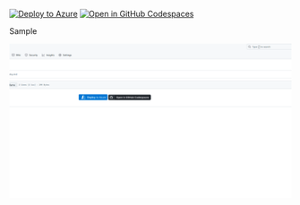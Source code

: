[![Deploy to Azure](https://aka.ms/deploytoazurebutton)](https://portal.azure.com/#create/Microsoft.Template/uri/https%3A%2F%2Fraw.githubusercontent.com%2Fglzbcrt%2Ftest%2Fmain%2Fmain.json)
[![Open in GitHub Codespaces](https://github.com/codespaces/badge.svg)](https://codespaces.new/glzbcrt/test)


Sample

![](./bla.gif)
